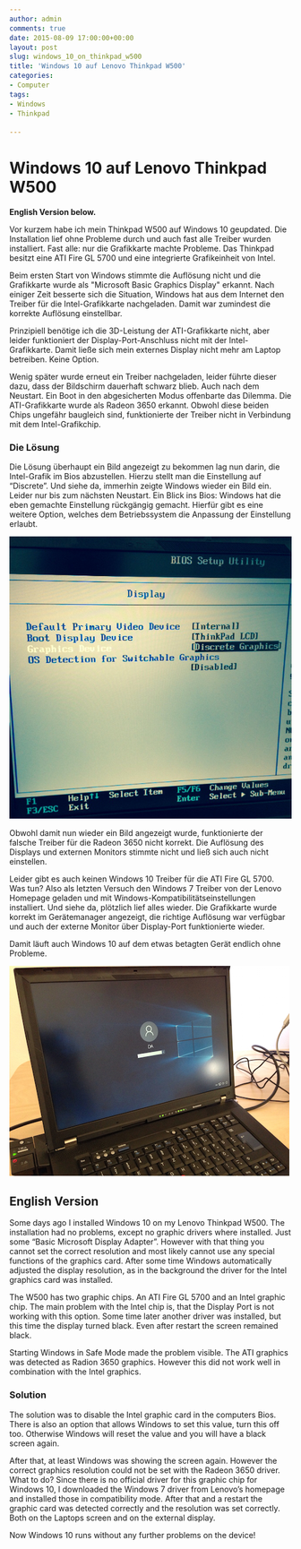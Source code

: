 ```yaml
---
author: admin
comments: true
date: 2015-08-09 17:00:00+00:00
layout: post
slug: windows_10_on_thinkpad_w500
title: 'Windows 10 auf Lenovo Thinkpad W500'
categories:
- Computer
tags:
- Windows
- Thinkpad

---
```


# Windows 10 auf Lenovo Thinkpad W500


**English Version below.**

Vor kurzem habe ich mein Thinkpad W500 auf Windows 10 geupdated. Die Installation lief ohne Probleme durch und auch fast alle Treiber wurden installiert. Fast alle: nur die Grafikkarte machte Probleme. Das Thinkpad besitzt eine ATI Fire GL 5700 und eine integrierte Grafikeinheit von Intel.

Beim ersten Start von Windows stimmte die Auflösung nicht und die Grafikkarte wurde als "Microsoft Basic Graphics Display" erkannt. Nach einiger Zeit besserte sich die Situation, Windows hat aus dem Internet den Treiber für die Intel-Grafikkarte nachgeladen. Damit war zumindest die korrekte Auflösung einstellbar.

Prinzipiell benötige ich die 3D-Leistung der ATI-Grafikkarte nicht, aber leider funktioniert der Display-Port-Anschluss nicht mit der Intel-Grafikkarte. Damit ließe sich mein externes Display nicht mehr am Laptop betreiben. Keine Option.

Wenig später wurde erneut ein Treiber nachgeladen, leider führte dieser dazu, dass der Bildschirm dauerhaft schwarz blieb. Auch nach dem Neustart. Ein Boot in den abgesicherten Modus offenbarte das Dilemma. Die ATI-Grafikkarte wurde als Radeon 3650 erkannt. Obwohl diese beiden Chips ungefähr baugleich sind, funktionierte der Treiber nicht in Verbindung mit dem Intel-Grafikchip.

### Die Lösung

Die Lösung überhaupt ein Bild angezeigt zu bekommen lag nun darin, die Intel-Grafik im Bios abzustellen. Hierzu stellt man die Einstellung auf “Discrete”. Und siehe da, immerhin zeigte Windows wieder ein Bild ein. Leider nur bis zum nächsten Neustart. Ein Blick ins Bios: Windows hat die eben gemachte Einstellung rückgängig gemacht. Hierfür gibt es eine weitere Option, welches dem Betriebssystem die Anpassung der Einstellung erlaubt. 

![](/assets/uploads/2015/8/w500_1.jpg)

Obwohl damit nun wieder ein Bild angezeigt wurde, funktionierte der falsche Treiber für die Radeon 3650 nicht korrekt. Die Auflösung des Displays und externen Monitors stimmte nicht und ließ sich auch nicht einstellen.

Leider gibt es auch keinen Windows 10 Treiber für die ATI Fire GL 5700. Was tun? Also als letzten Versuch den Windows 7 Treiber von der Lenovo Homepage geladen und mit Windows-Kompatibilitätseinstellungen installiert. Und siehe da, plötzlich lief alles wieder. Die Grafikkarte wurde korrekt im Gerätemanager angezeigt, die richtige Auflösung war verfügbar und auch der externe Monitor über Display-Port funktionierte wieder.

Damit läuft auch Windows 10 auf dem etwas betagten Gerät endlich ohne Probleme.

![](/assets/uploads/2015/8/w500_2.jpg)


## English Version

Some days ago I installed Windows 10 on my Lenovo Thinkpad W500. The installation had no problems, except no graphic drivers where installed. Just some “Basic Microsoft Display Adapter”. However with that thing you cannot set the correct resolution and most likely cannot use any special functions of the graphics card.
After some time Windows automatically adjusted the display resolution, as in the background the driver for the Intel graphics card was installed.

The W500 has two graphic chips. An ATI Fire GL 5700 and an Intel graphic chip. The main problem with the Intel chip is, that the Display Port is not working with this option. 
Some time later another driver was installed, but this time the display turned black. Even after restart the screen remained black.

Starting Windows in Safe Mode made the problem visible. The ATI graphics was detected as Radion 3650 graphics. However this did not work well in combination with the Intel graphics. 

### Solution

The solution was to disable the Intel graphic card in the computers Bios. There is also an option that allows Windows to set this value, turn this off too. Otherwise Windows will reset the value and you will have a black screen again.

After that, at least Windows was showing the screen again. However the correct graphics resolution could not be set with the Radeon 3650 driver. What to do? Since there is no official driver for this graphic chip for Windows 10, I downloaded the Windows 7 driver from Lenovo’s homepage and installed those in compatibility mode. After that and a restart the graphic card was detected correctly and the resolution was set correctly. Both on the Laptops screen and on the external display.

Now Windows 10 runs without any further problems on the device!
